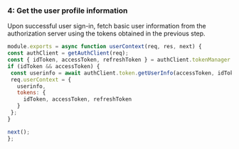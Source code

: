 ### 4: Get the user profile information

   Upon successful user sign-in, fetch basic user information from the authorization server using the tokens obtained in the previous step.

   ```javascript
module.exports = async function userContext(req, res, next) {
  const authClient = getAuthClient(req);
  const { idToken, accessToken, refreshToken } = authClient.tokenManager.getTokensSync();
  if (idToken && accessToken) {
    const userinfo = await authClient.token.getUserInfo(accessToken, idToken);
    req.userContext = {
      userinfo,
      tokens: {
        idToken, accessToken, refreshToken
      }
    };
  }

  next();
};
   ```
